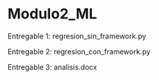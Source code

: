 # Modulo2_ML 

Entregable 1: regresion_sin_framework.py

Entregable 2: regresion_con_framework.py

Entregable 3: analisis.docx

